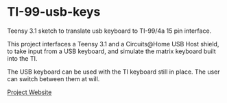 # TI-99-usb-keys
Teensy 3.1 sketch to translate usb keyboard to TI-99/4a 15 pin interface.

This project interfaces a Teensy 3.1 and a Circuits@Home USB Host shield, to take input from a USB keyboard, and simulate the matrix keyboard built into the TI. 

The USB keyboard can be used with the TI keyboard still in place. The user can switch between them at will.

[Project Website](http://ti994a.cwfk.net/TiUsbKeys.html)

